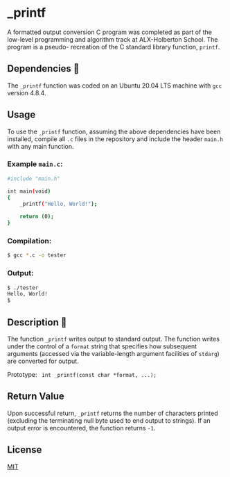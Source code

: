 # _printf

A formatted output conversion C program was completed as part of the low-level programming and algorithm track at ALX-Holberton School. The program is a pseudo- recreation of the C standard library function, ```printf```.

## Dependencies 👫

The ```_printf``` function was coded on an Ubuntu 20.04 LTS machine with ```gcc``` version 4.8.4.

## Usage

To use the ```_printf``` function, assuming the above dependencies have been installed, compile all ```.c``` files in the repository and include the header ```main.h``` with any main function.

### Example ```main.c```:

```bash
#include "main.h"

int main(void)
{
    _printf("Hello, World!");

    return (0);
}
```

### Compilation:
```bash
$ gcc *.c -o tester
```

### Output:

```bash
$ ./tester
Hello, World!
$
```
## Description 💬
The function ```_printf``` writes output to standard output. The function writes under the control of a ```format``` string that specifies how subsequent arguments (accessed via the variable-length argument facilities of ```stdarg```) are converted for output.

Prototype: ``` int _printf(const char *format, ...);```


## Return Value
Upon successful return, ```_printf``` returns the number of characters printed (excluding the terminating null byte used to end output to strings). If an output error is encountered, the function returns ```-1```.

## License
[MIT](https://choosealicense.com/licenses/mit/)
